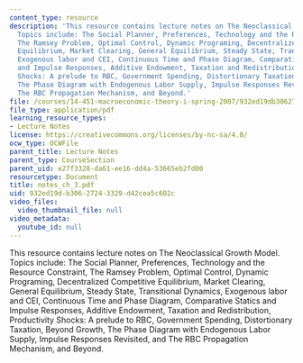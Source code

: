 ```yaml
---
content_type: resource
description: 'This resource contains lecture notes on The Neoclassical Growth Model.
  Topics include: The Social Planner, Preferences, Technology and the Resource Constraint,
  The Ramsey Problem, Optimal Control, Dynamic Programing, Decentralized Competitive
  Equilibrium, Market Clearing, General Equilibrium, Steady State, Transitional Dynamics,
  Exogenous labor and CEI, Continuous Time and Phase Diagram, Comparative Statics
  and Impulse Responses, Additive Endowment, Taxation and Redistribution, Productivity
  Shocks: A prelude to RBC, Government Spending, Distortionary Taxation, Beyond Growth,
  The Phase Diagram with Endogenous Labor Supply, Impulse Responses Revisited, and
  The RBC Propagation Mechanism, and Beyond.'
file: /courses/14-451-macroeconomic-theory-i-spring-2007/932ed19db30627243329d42cea5c602c_notes_ch_3.pdf
file_type: application/pdf
learning_resource_types:
- Lecture Notes
license: https://creativecommons.org/licenses/by-nc-sa/4.0/
ocw_type: OCWFile
parent_title: Lecture Notes
parent_type: CourseSection
parent_uid: e27f3328-da61-ee16-dd4a-53665eb2fd00
resourcetype: Document
title: notes_ch_3.pdf
uid: 932ed19d-b306-2724-3329-d42cea5c602c
video_files:
  video_thumbnail_file: null
video_metadata:
  youtube_id: null
---
```

This resource contains lecture notes on The Neoclassical Growth Model. Topics include: The Social Planner, Preferences, Technology and the Resource Constraint, The Ramsey Problem, Optimal Control, Dynamic Programing, Decentralized Competitive Equilibrium, Market Clearing, General Equilibrium, Steady State, Transitional Dynamics, Exogenous labor and CEI, Continuous Time and Phase Diagram, Comparative Statics and Impulse Responses, Additive Endowment, Taxation and Redistribution, Productivity Shocks: A prelude to RBC, Government Spending, Distortionary Taxation, Beyond Growth, The Phase Diagram with Endogenous Labor Supply, Impulse Responses Revisited, and The RBC Propagation Mechanism, and Beyond.